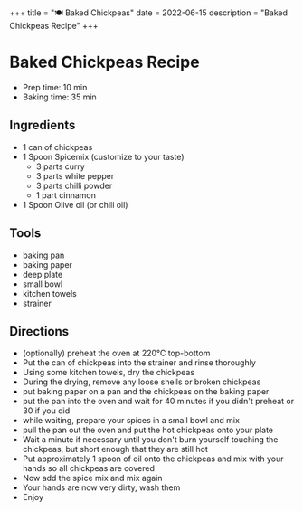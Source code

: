 +++
title = "🍽 Baked Chickpeas"
date = 2022-06-15
description = "Baked Chickpeas Recipe"
+++

# Baked Chickpeas Recipe
- Prep time: 10 min
- Baking time: 35 min

## Ingredients
- 1 can of chickpeas
- 1 Spoon Spicemix (customize to your taste)
  - 3 parts curry
  - 3 parts white pepper
  - 3 parts chilli powder
  - 1 part cinnamon
- 1 Spoon Olive oil (or chili oil)

## Tools
- baking pan
- baking paper
- deep plate
- small bowl
- kitchen towels
- strainer

## Directions
- (optionally) preheat the oven at 220°C top-bottom 
- Put the can of chickpeas into the strainer and rinse thoroughly
- Using some kitchen towels, dry the chickpeas
- During the drying, remove any loose shells or broken chickpeas
- put baking paper on a pan and the chickpeas on the baking paper
- put the pan into the oven and wait for 40 minutes if you didn't preheat or 30 if you did
- while waiting, prepare your spices in a small bowl and mix
- pull the pan out the oven and put the hot chickpeas onto your plate
- Wait a minute if necessary until you don't burn yourself touching the chickpeas, but short enough that they are still hot
- Put approximately 1 spoon of oil onto the chickpeas and mix with your hands so all chickpeas are covered
- Now add the spice mix and mix again
- Your hands are now very dirty, wash them
- Enjoy
